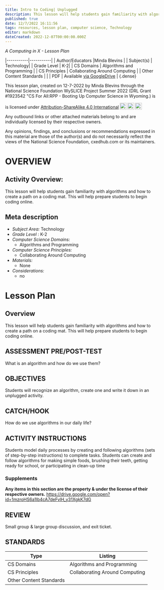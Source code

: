 ```yaml
---
title: Intro to Coding| Unplugged
description: This lesson will help students gain familiarity with algorithms and how to create a path on a coding mat. This will help prepare students to begin coding online.
published: true
date: 12/7/2022 16:11:56
tags: resources, lesson plan, computer science, Technology 
editor: markdown
dateCreated: 2022-12-07T00:00:00.000Z
---
```

*A Computing in X - Lesson Plan*

|-----------|-----------|
| Author/Educators |Minda Blevins |
| Subject(s) | Technology|
| Grade Level | K-2|
| CS Domains | Algorithms and Programming |
| CS Principles | Collaborating Around Computing |
| Other Content Standards |  | 
| PDF | Available [via GoogleDrive]() |
{.dense}






This lesson plan, created on 12-7-2022 by Minda Blevins through the National Science Foundation WySLICE Project Summer 2022 (DRL Grant #1923542 "CS For All:RPP - Booting Up Computer Science in Wyoming.) is  <p xmlns:cc="http://creativecommons.org/ns#" >  is licensed under <a href="http://creativecommons.org/licenses/by-sa/4.0/?ref=chooser-v1" target="_blank" rel="license noopener noreferrer" style="display:inline-block;">Attribution-ShareAlike 4.0 International<img style="height:22px!important;margin-left:3px;vertical-align:text-bottom;" src="https://mirrors.creativecommons.org/presskit/icons/cc.svg?ref=chooser-v1"><img style="height:22px!important;margin-left:3px;vertical-align:text-bottom;" src="https://mirrors.creativecommons.org/presskit/icons/by.svg?ref=chooser-v1"><img style="height:22px!important;margin-left:3px;vertical-align:text-bottom;" src="https://mirrors.creativecommons.org/presskit/icons/sa.svg?ref=chooser-v1"></a></p>


Any outbound links or other attached materials belong to and are individually licensed by their respective owners. 


Any opinions, findings, and conclusions or recommendations expressed in this material are those of the author(s) and do not necessarily reflect the views of the National Science Foundation, cxedhub.com or its maintainers.


# OVERVIEW
## Activity Overview:  
This lesson will help students gain familiarity with algorithms and how to create a path on a coding mat. This will help prepare students to begin coding online.
## Meta description
+ *Subject Area:* Technology 
+ *Grade Level :* K-2 
+ *Computer Science Domains:*
   + Algorithms and Programming
+ *Computer Science Principles:*
   + Collaborating Around Computing
+ *Materials:* 
   + None
+ *Considerations:*
   + no


# Lesson Plan
## Overview
This lesson will help students gain familiarity with algorithms and how to create a path on a coding mat. This will help prepare students to begin coding online.
## ASSESSMENT PRE/POST-TEST
What is an algorithm and how do we use them?
## OBJECTIVES
Students will recognize an algorithm, create one and write it down in an unplugged activity.


## CATCH/HOOK
How do we use algorithms in our daily life?


## ACTIVITY INSTRUCTIONS
Students model daily processes by creating and following algorithms (sets of
step-by-step instructions) to complete tasks. Students can create
and follow algorithms for making simple foods, brushing their teeth, getting
ready for school, or participating in clean-up time


### Supplements
**Any items in this section are the property & under the license of their respective owners.**
https://drive.google.com/open?id=1mzroHS6a1Ib4cA7deFvlH_y31XgkK7dG




## REVIEW
Small group & large group discussion, and exit ticket.
## STANDARDS        
| Type | Listing | 
|-----------|-----------|
| CS Domains  | Algorithms and Programming|
| CS Principles   | Collaborating Around Computing|
| Other Content Standards |   |